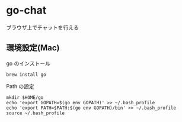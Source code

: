 # go-chat
ブラウザ上でチャットを行える

## 環境設定(Mac)

go のインストール
```
brew install go
```

Path の設定
```
mkdir $HOME/go
echo 'export GOPATH=$(go env GOPATH)' >> ~/.bash_profile
echo 'export PATH=$PATH:$(go env GOPATH)/bin' >> ~/.bash_profile
source ~/.bash_profile
```

